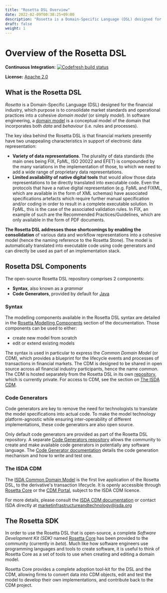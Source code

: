 ```yaml
---
title: "Rosetta DSL Overview"
date: 2022-02-09T00:38:25+09:00
description: "Rosetta is a Domain-Specific Language (DSL) designed for the financial industry, which purpose is to consolidate market standards and operational practices into a cohesive *domain model* (or simply model)"
draft: false
weight: 1
---
```


# Overview of the Rosetta DSL 

**Continuous Integration:** [![Codefresh build status](https://g.codefresh.io/api/badges/pipeline/regnosysops/REGnosys%2Frosetta-dsl%2Frosetta-dsl?branch=master&key=eyJhbGciOiJIUzI1NiJ9.NWE1N2EyYTlmM2JiOTMwMDAxNDRiODMz.ZDeqVUhB-oMlbZGj4tfEiOg0cy6azXaBvoxoeidyL0g&type=cf-1)](https://g.codefresh.io/pipelines/rosetta-dsl/builds?repoOwner=REGnosys&repoName=rosetta-dsl&serviceName=REGnosys%2Frosetta-dsl&filter=trigger:build~Build;branch:master;pipeline:5d148a0543bba039bd196117~rosetta-dsl)

**License:** [Apache 2.0](http://www.apache.org/licenses/LICENSE-2.0)

## What is the Rosetta DSL

*Rosetta* is a Domain-Specific Language (DSL) designed for the financial industry, which purpose is to consolidate market standards and operational practices into a cohesive *domain model* (or simply *model*). In software engineering, a [domain model](https://en.wikipedia.org/wiki/Domain_model) is a conceptual model of the domain that incorporates both *data* and *behaviour* (i.e. rules and processes).

The key idea behind the Rosetta DSL is that financial markets presently have two unappealing characteristics in support of electronic data representation:

- **Variety of data representations**. The plurality of data standards (the main ones being FIX, FpML, ISO 20022 and EFET) is compounded by the many variations in the implementation of those, to which we need to add a wide range of proprietary data representations.
- **Limited availability of native digital tools** that would allow those data representations to be directly translated into executable code. Even the protocols that have a native digital representation (e.g. FpML and FIXML, which are available in the form of XML schemas) have associated specifications artefacts which require further manual specification and/or coding in order to result in a complete executable solution. In FpML, this is the case of the associated validation rules. In FIX, an example of such are the Recommended Practices/Guidelines, which are only available in the form of PDF documents.

**The Rosetta DSL addresses those shortcomings by enabling the consolidation** of various data and workflow representations into a cohesive model (hence the naming reference to the Rosetta Stone). The model is automatically translated into executable code using code generators and can directly be used as part of an implementation stack.

## Rosetta DSL Components

The open-source Rosetta DSL repository comprises 2 components:

- **Syntax**, also known as a *grammar*
- **Code Generators**, provided by default for [Java](https://www.oracle.com/java/)

### Syntax

The modelling components available in the Rosetta DSL syntax are detailed in the [Rosetta Modelling Components](https://docs.rosetta-technology.io/dsl/documentation.html) section of the documentation. Those components can be used to either:

- create new model from scratch
- edit or extend existing models

The syntax is used in particular to express the *Common Domain Model* (or CDM), which provides a blueprint for the lifecycle events and processes of transactions in financial markets. The CDM is designed to be shared in open source across all financial industry participants, hence the name *common*. The CDM is hosted separately from the Rosetta DSL in its own [repository](https://github.com/REGnosys/rosetta-cdm), which is currently private. For access to CDM, see the section on [The ISDA CDM](#the-isda-cdm).

### Code Generators

Code generators are key to remove the need for technologists to translate the model specifications into actual code. To make the model technology platform-agnostic while ensuring inter-operability of different implementations, these code generators are also open source.

Only default code generators are provided as part of the Rosetta DSL repository. A separate [Code Generators repository](https://github.com/REGnosys/rosetta-code-generators) allows the community to create and make available code generators in potentially any software language. The [Code Generator documentation](https://docs.rosetta-technology.io/dsl/codegen-readme.html) details the code generation mechanism and how to write and test one.

### The ISDA CDM

The [ISDA Common Domain Model](https://cdm-docs.rosetta-technology.io/index.html) is the first live application of the Rosetta DSL, to the derivative\'s transaction lifecycle. It is openly accessible through [Rosetta Core](https://ui.rosetta-technology.io) or the [CDM Portal](https://portal.cdm.rosetta-technology.io), subject to the ISDA CDM licence.

For more details, please consult the [ISDA CDM documentation](https://cdm-docs.rosetta-technology.io/index.html) or contact ISDA directly at <marketinfrastructureandtechnology@isda.org>

## The Rosetta SDK

In order to use the Rosetta DSL that is open-source, a complete *Software Development Kit (SDK)* named [Rosetta Core](https://ui.rosetta-technology.io/) has been provided to the community (currently in *beta*). Much like how software engineers use programming languages and tools to create software, it is useful to think of Rosetta Core as a set of tools to use when creating and editing a domain model.

Rosetta Core provides a complete adoption tool-kit for the DSL and the CDM, allowing firms to convert data into CDM objects, edit and test the model to develop their own implementations, and contribute back to the CDM project.
